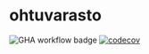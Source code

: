 # ohtuvarasto



![GHA workflow badge](https://github.com/annaessina/ohtuvarasto/workflows/CI/badge.svg)
[![codecov](https://codecov.io/gh/annaessina/ohtuvarasto/branch/main/graph/badge.svg?token=0CXJC7H4BR)](https://codecov.io/gh/annaessina/ohtuvarasto)
